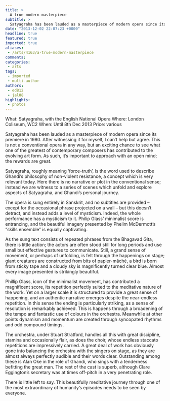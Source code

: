 ```yaml
---
title: >
  A true modern masterpiece
subtitle: >
  Satyagraha has been lauded as a masterpiece of modern opera since its premiere in 1980. After witnessing it for myself, I can’t help but agree.
date: "2013-12-02 22:07:23 +0000"
headline: true
featured: true
imported: true
aliases:
 - /arts/4163/a-true-modern-masterpiece
comments:
categories:
 - arts
tags:
 - imported
 - multi-author
authors:
 - ed812
 - jal08
highlights:
 - photos
---
```


What: Satyagraha, with the English National Opera
 Where: London Coliseum, WC2
 When: Until 8th Dec 2013
 Price: various

Satyagraha has been lauded as a masterpiece of modern opera since its premiere in 1980. After witnessing it for myself, I can’t help but agree.
 This is not a conventional opera in any way, but an exciting chance to see what one of the greatest of contemporary composers has contributed to the evolving art form. As such, it’s important to approach with an open mind; the rewards are great.

Satyagraha, roughly meaning ‘force-truth’, is the word used to describe Ghandi’s philosophy of non-violent resistance, a concept which is very relevant today. Here there is no narrative or plot in the conventional sense; instead we are witness to a series of scenes which unfold and explore aspects of Satyagraha, and Ghandi’s personal journey.

The opera is sung entirely in Sanskrit, and no subtitles are provided – except for the occasional phrase projected on a wall – but this doesn’t detract, and instead adds a level of mysticism. Indeed, the whole performance has a mysticism to it. Philip Glass’ minimalist score is entrancing, and the beautiful imagery presented by Phelim McDermott’s “skills ensemble” is equally captivating.

As the sung text consists of repeated phrases from the Bhagavad Gita, there is little action; the actors are often stood still for long periods and use small but effective gestures to communicate. Still, a grand sense of movement, or perhaps of unfolding, is felt through the happenings on stage; giant creatures are constructed from bits of papier-mâché, a bird is born from sticky tape and a cloudy sky is magnificently turned clear blue. Almost every image presented is strikingly beautiful.

Phillip Glass, icon of the minimalist movement, has contributed a magnificent score, its repetition perfectly suited to the meditative nature of the work. Yet on a larger scale it is structured to provide a great sense of happening, and an authentic narrative emerges despite the near-endless repetition. In this sense the ending is particularly striking, as a sense of resolution is remarkably achieved. This is happens through a broadening of the tempo and fantastic use of colours in the orchestra. Meanwhile at other points dynamism and momentum are created through syncopated rhythms and odd compound timings.

The orchestra, under Stuart Stratford, handles all this with great discipline, stamina and occasionally flair, as does the choir, whose endless staccato repetitions are impressively carried. A great deal of work has obviously gone into balancing the orchestra with the singers on stage, as they are almost always perfectly audible and their words clear. Outstanding among these is Alan Oke in the role of Ghandi, who sings with a tenderness befitting the great man. The rest of the cast is superb, although Clare Eggington’s secretary was at times off-pitch in a very penetrating role.

There is little left to say. This beautifully meditative journey through one of the most extraordinary of humanity’s episodes needs to be seen by everyone.
